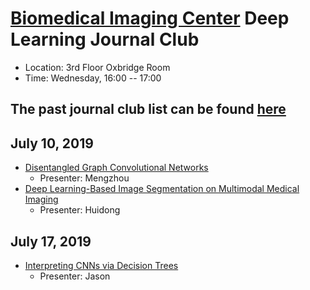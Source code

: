 
# [Biomedical Imaging Center](http://biotech.rpi.edu/centers/bic) Deep Learning Journal Club

* Location: 3rd Floor Oxbridge Room
* Time: Wednesday, 16:00 -- 17:00

## The past journal club list can be found [here](past_list.md)

 
## July 10, 2019

* [Disentangled Graph Convolutional Networks](http://pengcui.thumedialab.com/papers/DisenGCN.pdf)
	* Presenter: Mengzhou
* [Deep Learning-Based Image Segmentation on Multimodal Medical Imaging](https://ieeexplore.ieee.org/document/8599078)
	* Presenter: Huidong
 
## July 17, 2019

* [Interpreting CNNs via Decision Trees](https://arxiv.org/abs/1802.00121)
	* Presenter: Jason
